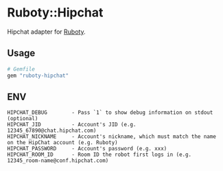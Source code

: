 # Ruboty::Hipchat
Hipchat adapter for [Ruboty](https://github.com/r7kamura/ruboty).

## Usage
```ruby
# Gemfile
gem "ruboty-hipchat"
```

## ENV
```
HIPCHAT_DEBUG        - Pass `1` to show debug information on stdout (optional)
HIPCHAT_JID          - Account's JID (e.g. 12345_67890@chat.hipchat.com)
HIPCHAT_NICKNAME     - Account's nickname, which must match the name on the HipChat account (e.g. Ruboty)
HIPCHAT_PASSWORD     - Account's password (e.g. xxx)
HIPCHAT_ROOM_ID      - Room ID the robot first logs in (e.g. 12345_room-name@conf.hipchat.com)
```
